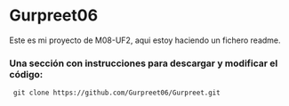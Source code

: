 # Gurpreet06

 Este es mi proyecto de M08-UF2, aqui estoy haciendo un fichero readme. 
 
 ### Una sección con instrucciones para descargar y modificar el código:

```
 git clone https://github.com/Gurpreet06/Gurpreet.git
 ```


